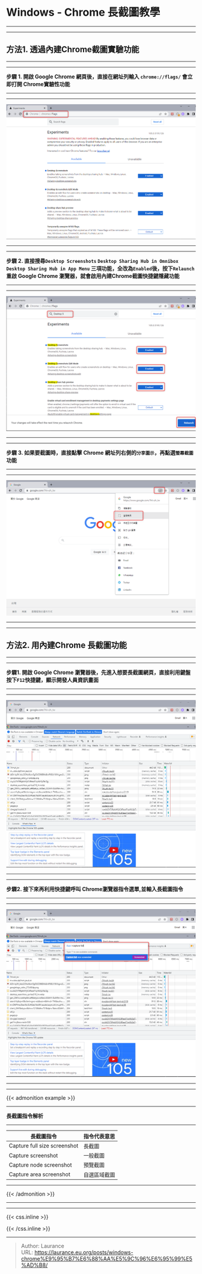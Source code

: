 # Windows - Chrome 長截圖教學


***
***

**方法1. 透過內建Chrome截圖實驗功能**
-----

***
***
    
**步驟 1. 開啟 Google Chrome 網頁後，直接在網址列輸入 `chrome://flags/` 會立即打開 Chrome實驗性功能**

***
***

   ![](001.png)

***
***
    
**步驟 2. 直接搜尋`Desktop Screenshots` `Desktop Sharing Hub in Omnibox` `Desktop Sharing Hub in App Menu` 三項功能，全改為`Enabled`後，按下`Relaunch`重啟 Google Chrome 瀏覽器，就會啟用內建Chrome截圖快捷鍵隱藏功能**

***
***

   ![](002.png)

***
***
   
**步驟 3. 如果要截圖時，直接點擊 Chrome 網址列右側的`分享圖示`，再點選`螢幕截圖`功能**

***
***

   ![](003.png)  

***
***
    
**方法2. 用內建Chrome 長截圖功能**
-----

***
***
 
**步驟1. 開啟 Google Chrome 瀏覽器後，先進入想要長截圖網頁，直接利用鍵盤按下`F12`快捷鍵，顯示開發人員資訊畫面**

***
***

   ![](004.png)

***
***
   
**步驟2. 接下來再利用快捷鍵呼叫 Chrome瀏覽器指令選單,並輸入長截圖指令**  

***
***

   ![](005.png)    

***
***

{{< admonition example >}}

***

**長截圖指令解析**

***

| 長截圖指令 | 指令代表意思 |
| --- | --- |
| Capture full size screenshot | 長截圖 |
| Capture screenshot | 一般截圖 |
| Capture node screenshot | 預覽截圖 |
| Capture area screenshot | 自選區域截圖 |

***
{{< /admonition >}}

***
***

{{< css.inline >}}
<style>
.emojify {
	font-family: Apple Color Emoji, Segoe UI Emoji, NotoColorEmoji, Segoe UI Symbol, Android Emoji, EmojiSymbols;
	font-size: 2rem;
	vertical-align: left;
}
@media screen and (max-width:650px) {
  .nowrap {
    display: block;
    margin: 25px 0;
  }
}
</style>
{{< /css.inline >}}


---

> Author: Laurance  
> URL: https://laurance.eu.org/posts/windows-chrome%E9%95%B7%E6%88%AA%E5%9C%96%E6%95%99%E5%AD%B8/  

